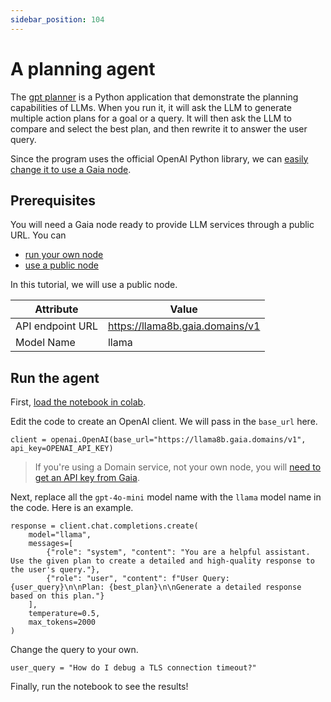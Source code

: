 ```yaml
---
sidebar_position: 104
---
```


# A planning agent

The [gpt planner](https://github.com/mshumer/gpt-prompt-engineer/blob/main/gpt_planner.ipynb) is a Python
application that demonstrate the planning capabilities of LLMs. When you run it, it will ask the LLM
to generate multiple action plans for a goal or a query. It will then ask the LLM to compare and select
the best plan, and then rewrite it to answer the user query.

Since the program uses the official OpenAI Python library, we can [easily change it to use a Gaia node](intro.md).

## Prerequisites

You will need a Gaia node ready to provide LLM services through a public URL. You can

* [run your own node](../../node-guide/quick-start.md)
* [use a public node](../nodes.md)

In this tutorial, we will use a public node.

| Attribute | Value |
|-----|--------|
| API endpoint URL | https://llama8b.gaia.domains/v1 |
| Model Name | llama |

## Run the agent

First, [load the notebook in colab](https://colab.research.google.com/github/mshumer/gpt-prompt-engineer/blob/main/gpt_planner.ipynb).

Edit the code to create an OpenAI client. We will pass in the `base_url` here.

```
client = openai.OpenAI(base_url="https://llama8b.gaia.domains/v1", api_key=OPENAI_API_KEY)
```
> If you're using a Domain service, not your own node, you will [need to get an API key from Gaia](https://docs.gaianet.ai/getting-started/authentication).

Next, replace all the `gpt-4o-mini` model name with the `llama` model name in the code. 
Here is an example.

```
response = client.chat.completions.create(
    model="llama",
    messages=[
        {"role": "system", "content": "You are a helpful assistant. Use the given plan to create a detailed and high-quality response to the user's query."},
        {"role": "user", "content": f"User Query: {user_query}\n\nPlan: {best_plan}\n\nGenerate a detailed response based on this plan."}
    ],
    temperature=0.5,
    max_tokens=2000
)
```

Change the query to your own.

```
user_query = "How do I debug a TLS connection timeout?"
```

Finally, run the notebook to see the results!
